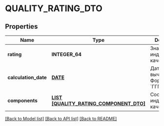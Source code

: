 # QUALITY_RATING_DTO

## Properties
Name | Type | Description | Notes
------------ | ------------- | ------------- | -------------
**rating** | **INTEGER_64** | Значение индекса качества. | [default to null]
**calculation_date** | [**DATE**](DATE.md) | Дата вычисления.  Формат даты: &#x60;ГГГГ‑ММ‑ДД&#x60;.  | [default to null]
**components** | [**LIST [QUALITY_RATING_COMPONENT_DTO]**](QualityRatingComponentDTO.md) | Составляющие индекса качества. | [default to null]

[[Back to Model list]](../README.md#documentation-for-models) [[Back to API list]](../README.md#documentation-for-api-endpoints) [[Back to README]](../README.md)


